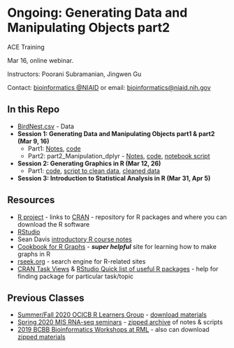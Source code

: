 #  Ongoing: Generating Data and Manipulating Objects part2

ACE Training

Mar 16, online webinar.

Instructors: Poorani Subramanian, Jingwen Gu

Contact: [bioinformatics @NIAID](https://bioinformatics.niaid.nih.gov/) or email: bioinformatics@niaid.nih.gov

## In this Repo
- [BirdNest.csv](BirdNest.csv) - Data
- **Session 1: Generating Data and Manipulating Objects part1 & part2 (Mar 9, 16)**
  - Part1: [Notes](https://nih.box.com/s/myqg0zvsaobucmh7xz8eq4k618xyc8gw), [code](part1_Introduction_to_R.R)
  - Part2: part2_Manipulation_dplyr - [Notes](https://nih.box.com/s/lp0risce25dmh89bfn3lmu66o6b0lcji), [code](part2_Manipulation_dplyr.R), [notebook script](https://nih.box.com/s/5ew6zxopfe5sthtgj3l933wpcrwzclvu)
- **Session 2: Generating Graphics in R (Mar 12, 26)**
  - Part1: [code](graphics_part1.R), [script to clean data](clean_data.R), [cleaned data](Supp_Meth_T1_Supp_T4_merged.txt)
- **Session 3: Introduction to Statistical Analysis in R (Mar 31, Apr 5)**

## Resources

- [R project](https://www.r-project.org/) - links to [CRAN](https://cran.r-project.org/) - repository for R packages and where you can download the R software
- [RStudio](https://www.rstudio.com/products/rstudio/download/#download)
- Sean Davis [introductory R course notes](https://seandavi.github.io/ITR/) 
- [Cookbook for R Graphs](http://www.cookbook-r.com/Graphs/) - **_super helpful_** site for learning how to make graphs in R
- [rseek.org](https://rseek.org) - search engine for R-related sites
- [CRAN Task Views](https://cran.r-project.org/web/views/) & [RStudio Quick list of useful R packages](https://support.rstudio.com/hc/en-us/articles/201057987-Quick-list-of-useful-R-packages) - help for finding package for particular task/topic

## Previous Classes
- [Summer/Fall 2020  OCICB R Learners Group](https://github.com/niaid/R_Intro/tree/OCICB-2020) - [download materials](https://github.com/niaid/R_Intro/archive/OCICB-2020.zip)
- [Spring 2020 MIS RNA-seq seminars](https://github.com/niaid/R_Intro/tree/MIS-2020) - [zipped archive](https://github.com/niaid/R_Intro/archive/MIS-2020.zip) of notes & scripts
- [2019 BCBB Bioinformatics Workshops at RML](https://github.com/niaid/R_Intro/tree/RML-2019) - also can download [zipped materials](https://github.com/niaid/R_Intro/archive/RML-2019.zip)

